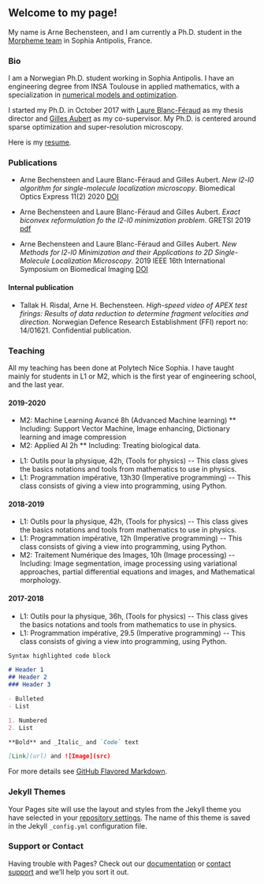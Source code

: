 ## Welcome to my page! 
My name is Arne Bechensteen, and I am currently a Ph.D. student in the [Morpheme team](https://team.inria.fr/morpheme/) in Sophia Antipolis, France. 

### Bio

I am a Norwegian Ph.D. student working in Sophia Antipolis. I have an engineering degree from INSA Toulouse in applied mathematics, with a specialization in [numerical models and optimization](https://www.math.insa-toulouse.fr/fr/index.html). 

I started my Ph.D. in October 2017 with [Laure Blanc-Féraud](https://www-sop.inria.fr/members/Laure.Blanc_Feraud/) as my thesis director and [Gilles Aubert](https://math.unice.fr/~gaubert/) as my co-supervisor. My Ph.D. is centered around sparse optimization and super-resolution microscopy. 

Here is my [resume](CVArneBechensteen.pdf). 


### Publications
* Arne Bechensteen and Laure Blanc-Féraud and Gilles Aubert. _New l2-l0 algorithm for single-molecule localization microscopy_. Biomedical Optics Express 11(2) 2020 [DOI](https://doi.org/10.1364/BOE.381666)

* Arne Bechensteen and Laure Blanc-Féraud and Gilles Aubert.  _Exact biconvex reformulation fo the l2-l0 minimization problem_.  GRETSI 2019 [pdf](https://hal.inria.fr/hal-02382369)

* Arne Bechensteen and Laure Blanc-Féraud and Gilles Aubert.  _New Methods for l2-l0 Minimization and their Applications to 2D Single-Molecule Localization Microscopy_. 2019 IEEE 16th International Symposium on Biomedical Imaging [DOI](https://doi.org/10.1109/isbi.2019.8759567)

#### Internal publication
* Tallak H. Risdal, Arne H. Bechensteen. _High-speed video of APEX test firings: Results of data reduction to determine fragment velocities and direction._ Norwegian  Defence Research Establishment (FFI) report no: 14/01621. Confidential publication.


### Teaching
All my teaching has been done at Polytech Nice Sophia. I have taught mainly for students in L1 or M2, which is the first year of engineering school, and the last year. 
#### 2019-2020
* M2: Machine Learning Avancé  8h (Advanced Machine learning) 
** Including: Support Vector Machine, Image enhancing, Dictionary learning and image compression 
* M2: Applied AI 2h
** Including: Treating biological data. 
- L1: Outils pour la physique, 42h, (Tools for physics) 
-- This class gives the basics notations and tools from mathematics to use in physics.
- L1: Programmation impérative, 13h30 (Imperative programming)
-- This class consists of giving a view into programming, using Python.

#### 2018-2019
- L1: Outils pour la physique, 42h, (Tools for physics) 
-- This class gives the basics notations and tools from mathematics to use in physics.
- L1: Programmation impérative, 12h (Imperative programming)
-- This class consists of giving a view into programming, using Python.
- M2:  Traitement Numérique des Images, 10h (Image processing)
-- Including: Image segmentation, image processing using variational approaches, partial differential equations and images, and Mathematical morphology. 

#### 2017-2018
- L1: Outils pour la physique, 36h, (Tools for physics) 
-- This class gives the basics notations and tools from mathematics to use in physics.
- L1: Programmation impérative, 29.5 (Imperative programming)
-- This class consists of giving a view into programming, using Python.


```markdown
Syntax highlighted code block

# Header 1
## Header 2
### Header 3

- Bulleted
- List

1. Numbered
2. List

**Bold** and _Italic_ and `Code` text

[Link](url) and ![Image](src)
```

For more details see [GitHub Flavored Markdown](https://guides.github.com/features/mastering-markdown/).

### Jekyll Themes

Your Pages site will use the layout and styles from the Jekyll theme you have selected in your [repository settings](https://github.com/abechens/abechens.github.io/settings). The name of this theme is saved in the Jekyll `_config.yml` configuration file.

### Support or Contact

Having trouble with Pages? Check out our [documentation](https://help.github.com/categories/github-pages-basics/) or [contact support](https://github.com/contact) and we’ll help you sort it out.
